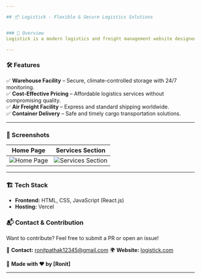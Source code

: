 ```yaml
---

## 📦 Logistick - Flexible & Secure Logistics Solutions


### 🚀 Overview  
Logistick is a modern logistics and freight management website designed to offer **fast, secure, and cost-effective delivery solutions** across various transportation modes, including **air, land, and sea**. With a seamless user interface and efficient backend, Logistick ensures smooth package handling from storage to final delivery.  

---
```


### 🛠️ Features  
✅ **Warehouse Facility** – Secure, climate-controlled storage with 24/7 monitoring.  
✅ **Cost-Effective Pricing** – Affordable logistics services without compromising quality.  
✅ **Air Freight Facility** – Express and standard shipping worldwide.  
✅ **Container Delivery** – Safe and timely cargo transportation solutions.  

---

### 📸 Screenshots  
| Home Page | Services Section |
|-----------|-----------------|
| ![Home Page](./path-to-homepage.png) | ![Services Section](./path-to-services.png) |

---

### 🏗️ Tech Stack  
- **Frontend:** HTML, CSS, JavaScript (React.js)  
- **Hosting:** Vercel 


### 📬 Contact & Contribution  
Want to contribute? Feel free to submit a PR or open an issue!  

📧 **Contact:** ronitpathak12345@gmail.com
🌍 **Website:** [logistick.com](https://logistics-website-phi.vercel.app/)  

🙌 **Made with ❤️ by [Ronit]**

---
